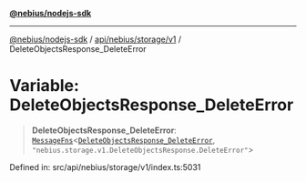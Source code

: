 [**@nebius/nodejs-sdk**](../../../../../README.md)

---

[@nebius/nodejs-sdk](../../../../../README.md) / [api/nebius/storage/v1](../README.md) / DeleteObjectsResponse_DeleteError

# Variable: DeleteObjectsResponse_DeleteError

> **DeleteObjectsResponse_DeleteError**: [`MessageFns`](../../../../../runtime/protos/core/interfaces/MessageFns.md)\<[`DeleteObjectsResponse_DeleteError`](../interfaces/DeleteObjectsResponse_DeleteError.md), `"nebius.storage.v1.DeleteObjectsResponse.DeleteError"`\>

Defined in: src/api/nebius/storage/v1/index.ts:5031
